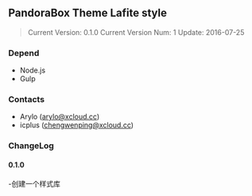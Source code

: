 ## PandoraBox Theme Lafite style

> Current Version: 0.1.0
> Current Version Num: 1
> Update: 2016-07-25

### Depend
- Node.js
- Gulp

### Contacts
- Arylo  (arylo@xcloud.cc)
- icplus (chengwenping@xcloud.cc)

### ChangeLog

#### 0.1.0

-创建一个样式库